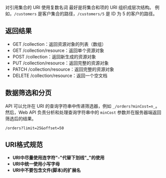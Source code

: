 对引用集合的 URI 使用复数名词
最好是将集合和项的 URI 组织成层次结构。
例如，`/customers` 是客户集合的路径，`/customers/5` 是 ID 为 5 的客户的路径。

## 返回结果

- GET /collection：返回资源对象的列表（数组）
- GET /collection/resource：返回单个资源对象
- POST /collection：返回新生成的资源对象
- PUT /collection/resource：返回完整的资源对象
- PATCH /collection/resource：返回完整的资源对象
- DELETE /collection/resource：返回一个空文档

## 数据筛选和分页

API 可以允许在 URI 的查询字符串中传递筛选器，例如 `_/orders?minCost=n_`。 然后，Web API 负责分析和处理查询字符串中的 `minCost` 参数并在服务器端返回筛选后的结果。
```http
/orders?limit=25&offset=50
```


## URI格式规范
- **URI中尽量使用连字符"-"代替下划线"_"的使用**
- **URI中统一使用小写字母**
- **URI中不要包含文件(脚本)的扩展名**